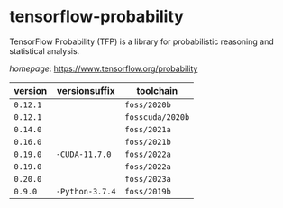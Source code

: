 # tensorflow-probability

TensorFlow Probability (TFP) is a library for probabilistic reasoning and statistical analysis.

*homepage*: <https://www.tensorflow.org/probability>

version | versionsuffix | toolchain
--------|---------------|----------
``0.12.1`` |  | ``foss/2020b``
``0.12.1`` |  | ``fosscuda/2020b``
``0.14.0`` |  | ``foss/2021a``
``0.16.0`` |  | ``foss/2021b``
``0.19.0`` | ``-CUDA-11.7.0`` | ``foss/2022a``
``0.19.0`` |  | ``foss/2022a``
``0.20.0`` |  | ``foss/2023a``
``0.9.0`` | ``-Python-3.7.4`` | ``foss/2019b``
